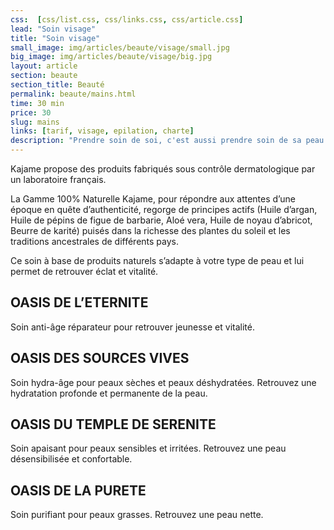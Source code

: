 ```yaml
---
css:  [css/list.css, css/links.css, css/article.css]
lead: "Soin visage"
title: "Soin visage"
small_image: img/articles/beaute/visage/small.jpg
big_image: img/articles/beaute/visage/big.jpg
layout: article
section: beaute
section_title: Beauté
permalink: beaute/mains.html
time: 30 min
price: 30
slug: mains
links: [tarif, visage, epilation, charte]
description: "Prendre soin de soi, c'est aussi prendre soin de sa peau."
---
```

Kajame propose des produits fabriqués sous contrôle
dermatologique par un laboratoire français.


La Gamme 100% Naturelle Kajame, pour répondre aux
attentes d’une époque en quête d’authenticité, regorge de
principes actifs (Huile d’argan, Huile de pépins de figue de
barbarie, Aloé vera, Huile de noyau d’abricot, Beurre de
karité) puisés dans la richesse des plantes du soleil et les
traditions ancestrales de différents pays.


Ce soin à base de produits naturels s’adapte à votre type de
peau et lui permet de retrouver éclat et vitalité.


OASIS DE L’ETERNITE
--


Soin anti-âge réparateur pour retrouver jeunesse et vitalité.


OASIS DES SOURCES VIVES
--


Soin hydra-âge pour peaux sèches et peaux déshydratées.
Retrouvez une hydratation profonde et permanente de la
peau.


OASIS DU TEMPLE DE SERENITE
--


Soin apaisant  pour peaux sensibles et irritées.
Retrouvez une peau désensibilisée et confortable.


OASIS DE LA PURETE
--


Soin purifiant pour peaux grasses.
Retrouvez une peau nette.
